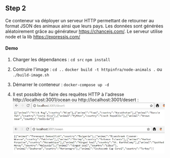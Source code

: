 ## Step 2

Ce conteneur va déployer un serveur HTTP permettant de retourner au format JSON des animaux ainsi que leurs pays. Les données sont générées aléatoirement grâce au générateur https://chancejs.com/. Le serveur utilise node et la lib https://expressjs.com/

#### Demo

1. Charger les dépendances :
`cd src`
`npm install`

2. Contruire l'image :
`cd ..`
`docker build -t httpinfra/node-animals .` ou `./build-image.sh`

3. Démarrer le conteneur :
`docker-compose up -d`

4. Il est possible de faire des requêtes HTTP à l'adresse http://localhost:3001/ocean ou http://localhost:3001/desert :
![](img/desert.jpg)
![](img/ocean.jpg)